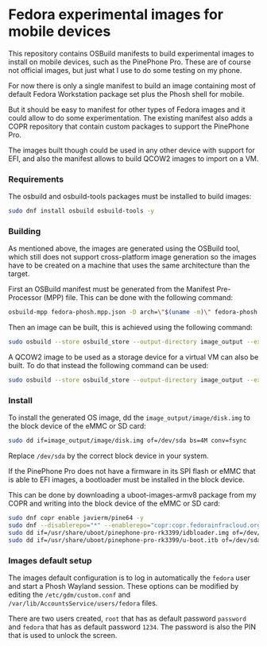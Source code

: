 Fedora experimental images for mobile devices
=============================================

This repository contains OSBuild manifests to build experimental images to
install on mobile devices, such as the PinePhone Pro. These are of course
not official images, but just what I use to do some testing on my phone.

For now there is only a single manifest to build an image containing most
of default Fedora Workstation package set plus the Phosh shell for mobile.

But it should be easy to manifest for other types of Fedora images and it
could allow to do some experimentation. The existing manifest also adds a
COPR repository that contain custom packages to support the PinePhone Pro.

The images built though could be used in any other device with support for
EFI, and also the manifest allows to build QCOW2 images to import on a VM.

### Requirements

The osbuild and osbuild-tools packages must be installed to build images:

```sh
sudo dnf install osbuild osbuild-tools -y
```

### Building

As mentioned above, the images are generated using the OSBuild tool, which
still does not support cross-platform image generation so the images have
to be created on a machine that uses the same architecture than the target.

First an OSBuild manifest must be generated from the Manifest Pre-Processor
(MPP) file. This can be done with the following command:

```sh
osbuild-mpp fedora-phosh.mpp.json -D arch=\"$(uname -m)\" fedora-phosh.json
```

Then an image can be built, this is achieved using the following command:

```sh
sudo osbuild --store osbuild_store --output-directory image_output --export image fedora-phosh.json
```

A QCOW2 image to be used as a storage device for a virtual VM can also be
built. To do that instead the following command can be used:

```sh
sudo osbuild --store osbuild_store --output-directory image_output --export qcow2 fedora-phosh.json
```

### Install

To install the generated OS image, dd the `image_output/image/disk.img` to
the block device of the eMMC or SD card:

```sh
sudo dd if=image_output/image/disk.img of=/dev/sda bs=4M conv=fsync
```
Replace `/dev/sda` by the correct block device in your system.

If the PinePhone Pro does not have a firmware in its SPI flash or eMMC that
is able to EFI images, a bootloader must be installed in the block device.

This can be done by downloading a uboot-images-armv8 package from my COPR
and writing into the block device of the eMMC or SD card:

```sh
sudo dnf copr enable javierm/pine64 -y
sudo dnf --disablerepo="*" --enablerepo="copr:copr.fedorainfracloud.org:javierm:pine64" update uboot-images-armv8 -y
sudo dd if=/usr/share/uboot/pinephone-pro-rk3399/idbloader.img of=/dev/sda seek=64
sudo dd if=/usr/share/uboot/pinephone-pro-rk3399/u-boot.itb of=/dev/sda seek=16384
```

### Images default setup

The images default configuration is to log in automatically the `fedora` user
and start a Phosh Wayland session. These options can be modified by editing
the `/etc/gdm/custom.conf` and `/var/lib/AccountsService/users/fedora` files.

There are two users created, `root` that has as default password `password`
and `fedora` that has as default password `1234`. The password is also the
PIN that is used to unlock the screen.
